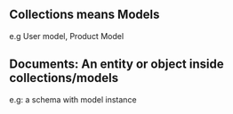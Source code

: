 ## Collections means Models
e.g User model, Product Model

## Documents: An entity or object inside collections/models
e.g: 
a schema with model instance
